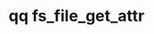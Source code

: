 ---
category: fs
command: fs_file_get_attr
keywords: qq, qq_cli, fs_file_get_attr
optional_options:
- alternate: []
  help: File path
  name: --path
  required: false
- alternate: []
  help: File ID
  name: --id
  required: false
- alternate: []
  help: Snapshot ID to read from
  name: --snapshot
  required: false
- alternate: []
  help: Stream ID
  name: --stream-id
  required: false
- alternate: []
  help: Stream name
  name: --stream-name
  required: false
permalink: /qq-cli-command-guide/fs/fs_file_get_attr.html
positional_options: []
sidebar: qq_cli_command_reference_sidebar
summary: This section explains how to use the <code>qq fs_file_get_attr</code> command.
synopsis: Get file attributes
title: qq fs_file_get_attr
usage: "qq fs_file_get_attr [-h] (--path PATH | --id ID) [--snapshot SNAPSHOT]\n \
  \   [--stream-id STREAM_ID | --stream-name STREAM_NAME]"

---